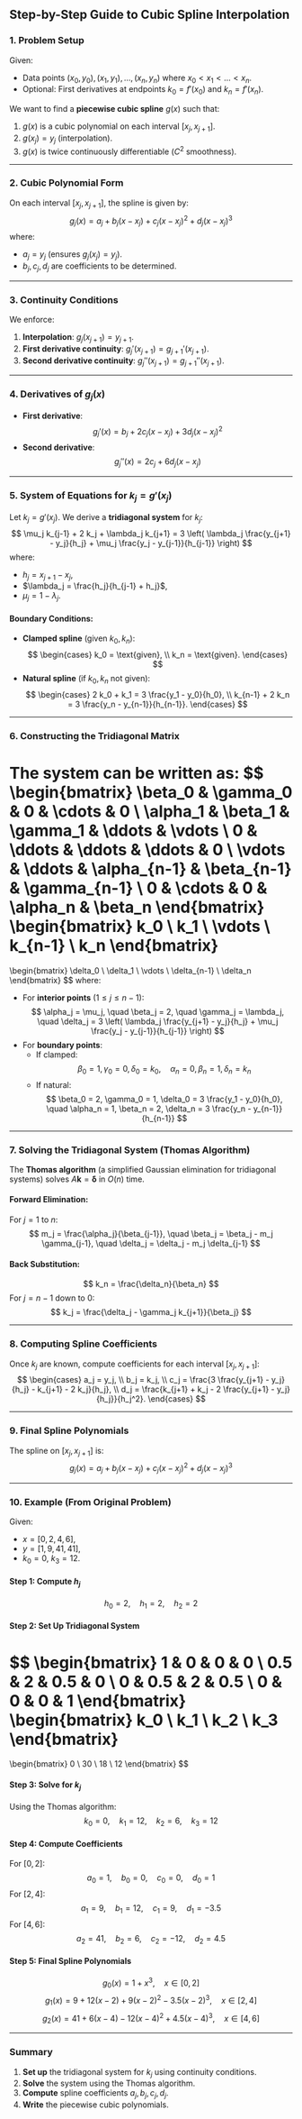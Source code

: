 ## **Step-by-Step Guide to Cubic Spline Interpolation**

### **1. Problem Setup**
Given:
- Data points $(x_0, y_0), (x_1, y_1), \dots, (x_n, y_n)$ where $x_0 < x_1 < \dots < x_n$.
- Optional: First derivatives at endpoints $k_0 = f'(x_0)$ and $k_n = f'(x_n)$.

We want to find a **piecewise cubic spline** $g(x)$ such that:
1. $g(x)$ is a cubic polynomial on each interval $[x_j, x_{j+1}]$.
2. $g(x_j) = y_j$ (interpolation).
3. $g(x)$ is twice continuously differentiable ($C^2$ smoothness).

---

### **2. Cubic Polynomial Form**
On each interval $[x_j, x_{j+1}]$, the spline is given by:
$$
g_j(x) = a_j + b_j (x - x_j) + c_j (x - x_j)^2 + d_j (x - x_j)^3
$$
where:
- $a_j = y_j$ (ensures $g_j(x_j) = y_j$).
- $b_j, c_j, d_j$ are coefficients to be determined.

---

### **3. Continuity Conditions**
We enforce:
1. **Interpolation**: $g_j(x_{j+1}) = y_{j+1}$.
2. **First derivative continuity**: $g_j'(x_{j+1}) = g_{j+1}'(x_{j+1})$.
3. **Second derivative continuity**: $g_j''(x_{j+1}) = g_{j+1}''(x_{j+1})$.

---

### **4. Derivatives of $g_j(x)$**
- **First derivative**:
  $$
  g_j'(x) = b_j + 2 c_j (x - x_j) + 3 d_j (x - x_j)^2
  $$
- **Second derivative**:
  $$
  g_j''(x) = 2 c_j + 6 d_j (x - x_j)
  $$

---

### **5. System of Equations for $k_j = g'(x_j)$**
Let $k_j = g'(x_j)$. We derive a **tridiagonal system** for $k_j$:
$$
\mu_j k_{j-1} + 2 k_j + \lambda_j k_{j+1} = 3 \left( \lambda_j \frac{y_{j+1} - y_j}{h_j} + \mu_j \frac{y_j - y_{j-1}}{h_{j-1}} \right)
$$
where:
- $h_j = x_{j+1} - x_j$,
- $\lambda_j = \frac{h_j}{h_{j-1} + h_j}$,
- $\mu_j = 1 - \lambda_j$.

#### **Boundary Conditions**:
- **Clamped spline** (given $k_0, k_n$):
  $$
  \begin{cases}
  k_0 = \text{given}, \\
  k_n = \text{given}.
  \end{cases}
  $$
- **Natural spline** (if $k_0, k_n$ not given):
  $$
  \begin{cases}
  2 k_0 + k_1 = 3 \frac{y_1 - y_0}{h_0}, \\
  k_{n-1} + 2 k_n = 3 \frac{y_n - y_{n-1}}{h_{n-1}}.
  \end{cases}
  $$

---

### **6. Constructing the Tridiagonal Matrix**
The system can be written as:
$$
\begin{bmatrix}
\beta_0 & \gamma_0 & 0 & \cdots & 0 \\
\alpha_1 & \beta_1 & \gamma_1 & \ddots & \vdots \\
0 & \ddots & \ddots & \ddots & 0 \\
\vdots & \ddots & \alpha_{n-1} & \beta_{n-1} & \gamma_{n-1} \\
0 & \cdots & 0 & \alpha_n & \beta_n
\end{bmatrix}
\begin{bmatrix}
k_0 \\
k_1 \\
\vdots \\
k_{n-1} \\
k_n
\end{bmatrix}
=
\begin{bmatrix}
\delta_0 \\
\delta_1 \\
\vdots \\
\delta_{n-1} \\
\delta_n
\end{bmatrix}
$$
where:
- For **interior points** ($1 \leq j \leq n-1$):
  $$
  \alpha_j = \mu_j, \quad \beta_j = 2, \quad \gamma_j = \lambda_j, \quad \delta_j = 3 \left( \lambda_j \frac{y_{j+1} - y_j}{h_j} + \mu_j \frac{y_j - y_{j-1}}{h_{j-1}} \right)
  $$
- For **boundary points**:
  - If clamped:
    $$
    \beta_0 = 1, \gamma_0 = 0, \delta_0 = k_0, \quad \alpha_n = 0, \beta_n = 1, \delta_n = k_n
    $$
  - If natural:
    $$
    \beta_0 = 2, \gamma_0 = 1, \delta_0 = 3 \frac{y_1 - y_0}{h_0}, \quad \alpha_n = 1, \beta_n = 2, \delta_n = 3 \frac{y_n - y_{n-1}}{h_{n-1}}
    $$

---

### **7. Solving the Tridiagonal System (Thomas Algorithm)**
The **Thomas algorithm** (a simplified Gaussian elimination for tridiagonal systems) solves $A \mathbf{k} = \mathbf{\delta}$ in $O(n)$ time.

#### **Forward Elimination**:
For $j = 1$ to $n$:
$$
m_j = \frac{\alpha_j}{\beta_{j-1}}, \quad \beta_j = \beta_j - m_j \gamma_{j-1}, \quad \delta_j = \delta_j - m_j \delta_{j-1}
$$

#### **Back Substitution**:
$$
k_n = \frac{\delta_n}{\beta_n}
$$
For $j = n-1$ down to $0$:
$$
k_j = \frac{\delta_j - \gamma_j k_{j+1}}{\beta_j}
$$

---

### **8. Computing Spline Coefficients**
Once $k_j$ are known, compute coefficients for each interval $[x_j, x_{j+1}]$:
$$
\begin{cases}
a_j = y_j, \\
b_j = k_j, \\
c_j = \frac{3 \frac{y_{j+1} - y_j}{h_j} - k_{j+1} - 2 k_j}{h_j}, \\
d_j = \frac{k_{j+1} + k_j - 2 \frac{y_{j+1} - y_j}{h_j}}{h_j^2}.
\end{cases}
$$

---

### **9. Final Spline Polynomials**
The spline on $[x_j, x_{j+1}]$ is:
$$
g_j(x) = a_j + b_j (x - x_j) + c_j (x - x_j)^2 + d_j (x - x_j)^3
$$

---

### **10. Example (From Original Problem)**
Given:
- $x = [0, 2, 4, 6]$,
- $y = [1, 9, 41, 41]$,
- $k_0 = 0$, $k_3 = 12$.

#### **Step 1: Compute $h_j$**
$$
h_0 = 2, \quad h_1 = 2, \quad h_2 = 2
$$

#### **Step 2: Set Up Tridiagonal System**
$$
\begin{bmatrix}
1 & 0 & 0 & 0 \\
0.5 & 2 & 0.5 & 0 \\
0 & 0.5 & 2 & 0.5 \\
0 & 0 & 0 & 1
\end{bmatrix}
\begin{bmatrix}
k_0 \\
k_1 \\
k_2 \\
k_3
\end{bmatrix}
=
\begin{bmatrix}
0 \\
30 \\
18 \\
12
\end{bmatrix}
$$

#### **Step 3: Solve for $k_j$**
Using the Thomas algorithm:
$$
k_0 = 0, \quad k_1 = 12, \quad k_2 = 6, \quad k_3 = 12
$$

#### **Step 4: Compute Coefficients**
For $[0, 2]$:
$$
a_0 = 1, \quad b_0 = 0, \quad c_0 = 0, \quad d_0 = 1
$$
For $[2, 4]$:
$$
a_1 = 9, \quad b_1 = 12, \quad c_1 = 9, \quad d_1 = -3.5
$$
For $[4, 6]$:
$$
a_2 = 41, \quad b_2 = 6, \quad c_2 = -12, \quad d_2 = 4.5
$$

#### **Step 5: Final Spline Polynomials**
$$
g_0(x) = 1 + x^3, \quad x \in [0, 2]
$$
$$
g_1(x) = 9 + 12(x-2) + 9(x-2)^2 - 3.5(x-2)^3, \quad x \in [2, 4]
$$
$$
g_2(x) = 41 + 6(x-4) - 12(x-4)^2 + 4.5(x-4)^3, \quad x \in [4, 6]
$$

---

### **Summary**
1. **Set up** the tridiagonal system for $k_j$ using continuity conditions.
2. **Solve** the system using the Thomas algorithm.
3. **Compute** spline coefficients $a_j, b_j, c_j, d_j$.
4. **Write** the piecewise cubic polynomials.

